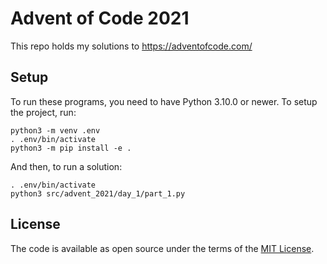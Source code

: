 # Advent of Code 2021

This repo holds my solutions to https://adventofcode.com/

## Setup

To run these programs, you need to have Python 3.10.0 or newer. To setup the project, run:

```
python3 -m venv .env
. .env/bin/activate
python3 -m pip install -e .
```

And then, to run a solution:
```
. .env/bin/activate
python3 src/advent_2021/day_1/part_1.py
```

## License

The code is available as open source under the terms of the [MIT License](https://opensource.org/licenses/MIT).
